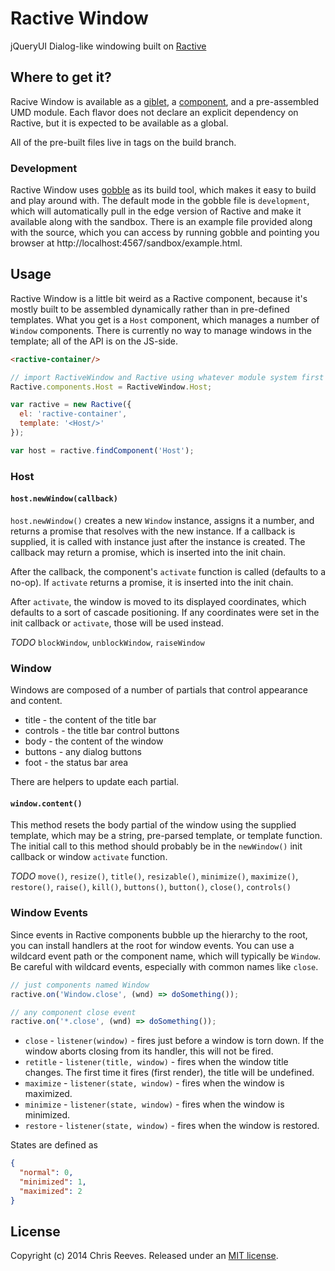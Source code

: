 # Ractive Window

jQueryUI Dialog-like windowing built on [Ractive](https://github.com/ractivejs/ractive)

## Where to get it?

Racive Window is available as a [giblet](https://github.com/evs-chris/gobble-giblet), a [component](https://github.com/componentjs/component), and a pre-assembled UMD module. Each flavor does not declare an explicit dependency on Ractive, but it is expected to be available as a global.

All of the pre-built files live in tags on the build branch.

### Development

Ractive Window uses [gobble](https://github.com/gobblejs/gobble) as its build tool, which makes it easy to build and play around with. The default mode in the gobble file is `development`, which will automatically pull in the edge version of Ractive and make it available along with the sandbox. There is an example file provided along with the source, which you can access by running gobble and pointing you browser at http://localhost:4567/sandbox/example.html.

## Usage

Ractive Window is a little bit weird as a Ractive component, because it's mostly built to be assembled dynamically rather than in pre-defined templates. What you get is a `Host` component, which manages a number of `Window` components. There is currently no way to manage windows in the template; all of the API is on the JS-side.

```html
<ractive-container/>
```

```js
// import RactiveWindow and Ractive using whatever module system first
Ractive.components.Host = RactiveWindow.Host;

var ractive = new Ractive({
  el: 'ractive-container',
  template: '<Host/>'
});

var host = ractive.findComponent('Host');
```

### Host

#### `host.newWindow(callback)`

`host.newWindow()` creates a new `Window` instance, assigns it a number, and returns a promise that resolves with the new instance. If a callback is supplied, it is called with instance just after the instance is created. The callback may return a promise, which is inserted into the init chain.

After the callback, the component's `activate` function is called (defaults to a no-op). If `activate` returns a promise, it is inserted into the init chain.

After `activate`, the window is moved to its displayed coordinates, which defaults to a sort of cascade positioning. If any coordinates were set in the init callback or `activate`, those will be used instead.

*TODO* `blockWindow`, `unblockWindow`, `raiseWindow`

### Window

Windows are composed of a number of partials that control appearance and content.

* title - the content of the title bar
* controls - the title bar control buttons
* body - the content of the window
* buttons - any dialog buttons
* foot - the status bar area

There are helpers to update each partial.

#### `window.content()`

This method resets the body partial of the window using the supplied template, which may be a string, pre-parsed template, or template function. The initial call to this method should probably be in the `newWindow()` init callback or window `activate` function.

*TODO* `move()`, `resize()`, `title()`, `resizable()`, `minimize()`, `maximize()`, `restore()`, `raise()`, `kill()`, `buttons()`, `button()`, `close()`, `controls()`

### Window Events

Since events in Ractive components bubble up the hierarchy to the root, you can install handlers at the root for window events. You can use a wildcard event path or the component name, which will typically be `Window`. Be careful with wildcard events, especially with common names like `close`.
```js
// just components named Window
ractive.on('Window.close', (wnd) => doSomething());

// any component close event
ractive.on('*.close', (wnd) => doSomething());
```

* `close` - `listener(window)` - fires just before a window is torn down. If the window aborts closing from its handler, this will not be fired.
* `retitle` - `listener(title, window)` - fires when the window title changes. The first time it fires (first render), the title will be undefined.
* `maximize` - `listener(state, window)` - fires when the window is maximized.
* `minimize` - `listener(state, window)` - fires when the window is minimized.
* `restore` - `listener(state, window)` - fires when the window is restored.

States are defined as
```json
{
  "normal": 0,
  "minimized": 1,
  "maximized": 2
}
```

## License

Copyright (c) 2014 Chris Reeves. Released under an [MIT license](https://github.com/evs-chris/ractive-window/blob/master/LICENSE.md).

